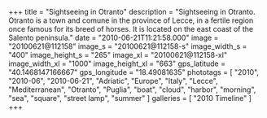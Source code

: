 +++
title = "Sightseeing in Otranto"
description = "Sightseeing in Otranto. Otranto is a town and comune in the province of Lecce, in a fertile region once famous for its breed of horses. It is located on the east coast of the Salento peninsula."
date = "2010-06-21T11:21:58.000"
image = "20100621@112158"
image_s = "20100621@112158-s"
image_width_s = "400"
image_height_s = "265"
image_xl = "20100621@112158-xl"
image_width_xl = "1000"
image_height_xl = "663"
gps_latitude = "40.1468147166667"
gps_longitude = "18.49081635"
phototags = [ "2010", "2010-06", "2010-06-21", "Adriatic", "Europe", "Italy", "Lecce", "Mediterranean", "Otranto", "Puglia", "boat", "cloud", "harbor", "morning", "sea", "square", "street lamp", "summer" ]
galleries = [ "2010 Timeline" ]
+++
